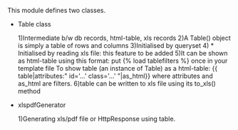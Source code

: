 This module defines two classes.

- Table class 
 
    1)Intermediate b/w db records, html-table, xls records
    2)A Table() object is simply a table of rows and columns
    3)Initialised by queryset
    4) * Initialised by reading xls file: this feature to be added
    5)It can be shown as html-table using this format:
        put {% load tablefilters %} once in your template file
    To show table (an instance of Table) as a html-table:
        {{ table|attributes:" id='...' class='...' "|as_html}}
    where attributes and as_html are filters.
    6)table can be written to xls file using its to_xls() method

- xlspdfGenerator

    1)Generating xls/pdf file or HttpResponse using table.
